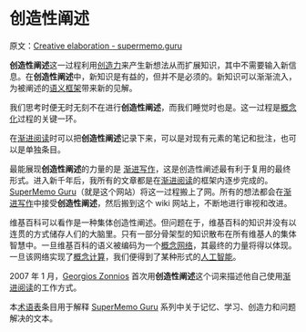 # 创造性阐述

原文：[Creative elaboration - supermemo.guru](https://supermemo.guru/wiki/Creative_elaboration)

**创造性阐述**这一过程利用[创造力](https://supermemo.guru/wiki/Creativity)来产生新想法从而扩展知识，其中不需要输入新信息。在**创造性阐述**中，新知识是有益的，但并不是必须的。新知识可以渐渐流入，为被阐述的[语义框架](https://supermemo.guru/wiki/Semantic_framework)带来新的见解。

我们思考时便无时无刻不在进行**创造性阐述**，而我们睡觉时也是。这一过程是[概念化](https://supermemo.guru/wiki/Conceptualization)过程的关键一环。

在[渐进阅读](https://supermemo.guru/wiki/Incremental_reading)时可以把**创造性阐述**记录下来，可以是对现有元素的笔记和批注，也可以是单独条目。

最能展现**创造性阐述**的力量的是 [渐进写作](https://supermemo.guru/wiki/Incremental_writing)，这是创造性阐述最有利于复用的最终形式。进入新千年后，我所有的文章都是在[渐进阅读](https://supermemo.guru/wiki/Incremental_reading)的框架内逐步完成的。[SuperMemo Guru](https://supermemo.guru/wiki/SuperMemo_Guru)（就是这个网站）将这一过程搬上了网。所有的想法都会在[渐进写作](https://supermemo.guru/wiki/Incremental_writing)中接受**创造性阐述**，然后搬到这个 wiki 网站上，不断地进行审视和改进。

维基百科可以看作是一种集体创造性阐述。但问题在于，维基百科的知识并没有以连贯的方式储存人们的大脑里。只有一部分骨架型的知识散布在所有维基人的集体智慧中。一旦维基百科的语义被编码为一个[概念网络](https://supermemo.guru/wiki/Concept_network)，其最终的力量将得以体现。一旦该网络实现了[概念计算](https://supermemo.guru/wiki/Conceptual_computation)，我们便得到了某种形式的[人工智能](https://supermemo.guru/wiki/Artificial_intelligence)。

2007 年 1 月，[Georgios Zonnios](https://supermemo.guru/wiki/Georgios_Zonnios) 首次用**创造性阐述**这个词来描述他自己使用[渐进阅读](https://supermemo.guru/wiki/Incremental_reading)的工作方式。

本[术语表](https://supermemo.guru/wiki/Glossary)条目用于解释 [SuperMemo Guru](https://supermemo.guru/wiki/SuperMemo_Guru) 系列中关于记忆、学习、创造力和问题解决的文本。